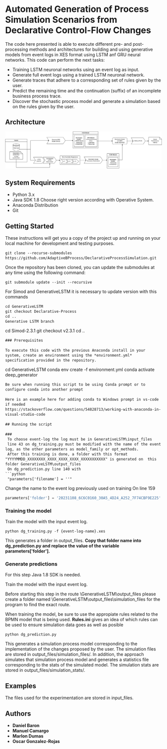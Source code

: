 # Automated Generation of Process Simulation Scenarios from Declarative Control-Flow Changes

The code here presented is able to execute different pre- and post-processing methods and architectures for building and using generative models from event logs in XES format using LSTM anf GRU neural networks. This code can perform the next tasks:

* Training LSTM neuronal networks using an event log as input.
* Generate full event logs using a trained LSTM neuronal network.
* Generate traces that adhere to a corresponding set of rules given by the user.
* Predict the remaining time and the continuation (suffix) of an incomplete business process trace.
* Discover the stochastic process model and generate a simulation based on the rules given by the user.
## Architecture


![alt text](https://github.com/AdaptiveBProcess/DeclarativeProcessSimulation/blob/main/images/Pipeline%202.png)

## System Requirements
* Python 3.x
* Java SDK 1.8 Choose right version according with Operative System.
* Anaconda Distribution
* Git

## Getting Started

These instructions will get you a copy of the project up and running on your local machine for development and testing purposes.

```
git clone --recurse-submodules https://github.com/AdaptiveBProcess/DeclarativeProcessSimulation.git
```
Once the repository has been cloned, you can update the submodules at any time using the following command:

```
git submodule update --init --recursive

```
For Simod and GenerativeLSTM it is necessary to update version with this commands

```
cd GenerativeLSTM 
git checkout Declarative-Process
cd ..
Generative LSTM branch

```
cd Simod-2.3.1
git checkout v2.3.1
cd ..

```
### Prerequisites

To execute this code with the previous Anaconda install in your system, create an environment using the *environment.yml* specification provided in the repository.
```
cd GenerativeLSTM
conda env create -f environment.yml
conda activate deep_generator
```
Be sure when running this script to be using Conda prompt or to configure conda into another prompt

Here is an example here for adding conda to Windows prompt in vs-code if needed
https://stackoverflow.com/questions/54828713/working-with-anaconda-in-visual-studio-code

## Running the script

###
 To choose event-log the log must be in GenerativeLSTM\input_files 
 line 43 on dg_training.py must be modified with the name of the event log, as the other parameters as model_family or opt_methods.
 After this training is done, a folder with this format "YYYYMMDD_XXXXXXXX_XXXX_XXXX_XXXX_XXXXXXXXXXX" is generated on  this folder GenerativeLSTM\output_files 
 On dg_prediction.py line 140 with
```python  
 "parameters['filename'] = ''"
```

Change the name to the event log previously used on training
On line 159

```python
parameters['folder'] = '20231108_6C6C0160_30A5_4D24_A252_7F74CBF9E225'
```

### Training the model 
Train the model with the input event log.

```
python dg_training.py -f {event-log-name}.xes
```

This generates a folder in output_files. **Copy that folder name into dg_prediction.py and replace the value of the variable parameters['folder'].**

### Generate predictions
For this step Java 1.8 SDK is needed.

Train the model with the input event log.

Before starting this step in the route \GenerativeLSTM\output_files please create a folder named \GenerativeLSTM\output_files\simulation_files for the program to find the exact route.

When training the model, be sure to use the appropiate rules related to the BPMN model that is being used. **Rules.ini** gives an idea of which rules can be used to ensure simulation data goes as well as posible
```
python dg_prediction.py
```
This generates a simulation process model corresponding to the implementation of the changes proposed by the user. The simulation files are stored in output_files/simulation_files/. In addition, the approach simulates that simulation process model and generates a statistics file corresponding to the stats of the simulated model. The simulation stats are stored in output_files/simulation_stats/.


## Examples
The files used for the experimentation are stored in input_files.


## Authors

* **Daniel Baron**
* **Manuel Camargo**
* **Marlon Dumas**
* **Oscar Gonzalez-Rojas**